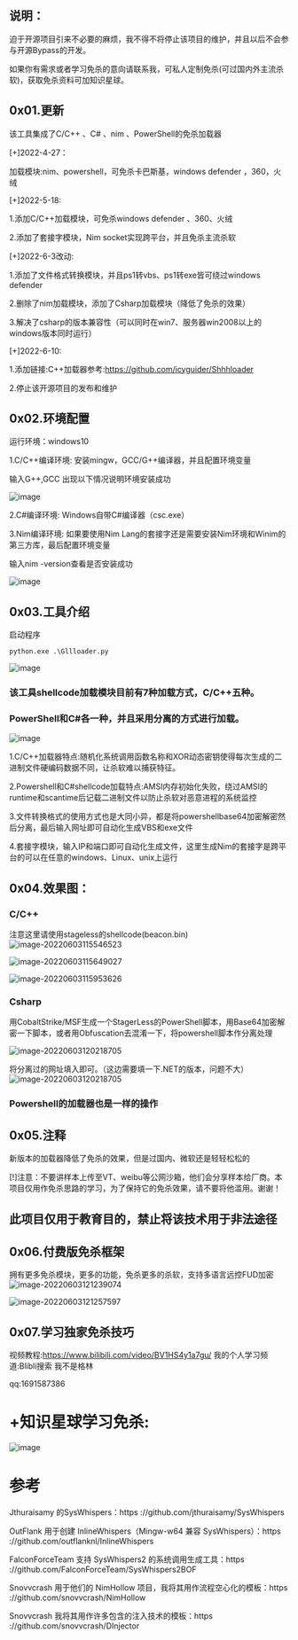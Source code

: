 ## 说明：

迫于开源项目引来不必要的麻烦，我不得不将停止该项目的维护，并且以后不会参与开源Bypass的开发。

如果你有需求或者学习免杀的意向请联系我，可私人定制免杀(可过国内外主流杀软)，获取免杀资料可加知识星球。

## 0x01.更新

该工具集成了C/C++ 、C# 、nim 、PowerShell的免杀加载器

[+]2022-4-27：

加载模块:nim、powershell，可免杀卡巴斯基，windows defender ，360，火绒

[+]2022-5-18:

1.添加C/C++加载模块，可免杀windows defender 、360、火绒

2.添加了套接字模块，Nim socket实现跨平台，并且免杀主流杀软

[+]2022-6-3改动:

1.添加了文件格式转换模块，并且ps1转vbs、ps1转exe皆可绕过windows defender

2.删除了nim加载模块，添加了Csharp加载模块（降低了免杀的效果）

3.解决了csharp的版本兼容性（可以同时在win7、服务器win2008以上的windows版本同时运行）

[+]2022-6-10:

1.添加链接:C++加载器参考:https://github.com/icyguider/Shhhloader

2.停止该开源项目的发布和维护


## 0x02.环境配置

运行环境：windows10

1.C/C++编译环境: 安装mingw，GCC/G++编译器，并且配置环境变量

输入G++,GCC 出现以下情况说明环境安装成功

![image](https://user-images.githubusercontent.com/89376703/172179649-32d3ba7d-c48b-4098-b58f-6154d2c312bf.png)

2.C#编译环境: Windows自带C#编译器（csc.exe）

3.Nim编译环境: 如果要使用Nim Lang的套接字还是需要安装Nim环境和Winim的第三方库，最后配置环境变量

输入nim -version查看是否安装成功

![image](https://user-images.githubusercontent.com/89376703/172186202-d8d2127c-d834-4bc3-8644-e8a87df14064.png)


## 0x03.工具介绍

启动程序

```
python.exe .\Gllloader.py
```

![image](https://user-images.githubusercontent.com/89376703/172190784-8a87774b-ce88-484d-93d5-936e922b16dc.png)


### 该工具shellcode加载模块目前有7种加载方式，C/C++五种。

### PowerShell和C#各一种，并且采用分离的方式进行加载。

![image](https://user-images.githubusercontent.com/89376703/172180872-f2c7204b-e5ed-47c7-a0f3-9ff5e3ed6e8d.png)

1.C/C++加载器特点:随机化系统调用函数名称和XOR动态密钥使得每次生成的二进制文件硬编码数据不同，让杀软难以捕获特征。

2.Powershell和C#shellcode加载特点:AMSI内存初始化失败，绕过AMSI的runtime和scantime后记载二进制文件以防止杀软对恶意进程的系统监控

3.文件转换格式的使用方式也是大同小异，都是将powershellbase64加密解密然后分离，最后输入网址即可自动化生成VBS和exe文件

4.套接字模块，输入IP和端口即可自动化生成文件，这里生成Nim的套接字是跨平台的可以在任意的windows、Linux、unix上运行

## 0x04.效果图：

### C/C++
注意这里请使用stageless的shellcode(beacon.bin)
![image-20220603115546523](https://user-images.githubusercontent.com/89376703/171785352-ef3ef6eb-3d7f-4e4a-89e5-85c34b757730.png)

![image-20220603115649027](https://user-images.githubusercontent.com/89376703/171785644-f5698bbe-7338-4286-adff-15d81f145a09.png)


![image-20220603115953626](https://user-images.githubusercontent.com/89376703/171785670-32590cff-2366-4ed2-97d6-00c75848ca36.png)


### Csharp

用CobaltStrike/MSF生成一个StagerLess的PowerShell脚本，用Base64加密解密一下脚本，或者用Obfuscation去混淆一下，将powershell脚本作分离处理

![image-20220603120218705](https://user-images.githubusercontent.com/89376703/171785685-08b2e011-18c0-449b-b7c1-d2823e002aa5.png)

将分离过的网址填入即可。（这边需要填一下.NET的版本，问题不大）
![image-20220603120218705](https://user-images.githubusercontent.com/89376703/171785748-ee462a2b-c733-4708-82bd-1dab18905e51.png)



### Powershell的加载器也是一样的操作



## 0x05.注释

新版本的加载器降低了免杀的效果，但是过国内、微软还是轻轻松松的

[!]注意：不要讲样本上传至VT、weibu等公网沙箱，他们会分享样本给厂商。本项目仅用作免杀思路的学习，为了保持它的免杀效果，请不要将他滥用。谢谢！


## 此项目仅用于教育目的，禁止将该技术用于非法途径


## 0x06.付费版免杀框架

拥有更多免杀模块，更多的功能，免杀更多的杀软，支持多语言远控FUD加密
![image-20220603121239074](https://user-images.githubusercontent.com/89376703/171785705-b2f17c5e-aec8-4d16-99a2-b6a46c51cd49.png)

![image-20220603121257597](https://user-images.githubusercontent.com/89376703/171785718-a10306e0-2793-4b75-950e-faef1743a4bb.png)



## 0x07.学习独家免杀技巧
视频教程:https://www.bilibili.com/video/BV1HS4y1a7gu/
我的个人学习频道:Blibli搜索 我不是格林

qq:1691587386

# +知识星球学习免杀:

![image](https://user-images.githubusercontent.com/89376703/165324647-52f42926-cd0f-4da6-91cb-73bceffd5224.png)

# 参考
Jthuraisamy 的SysWhispers：https ://github.com/jthuraisamy/SysWhispers

OutFlank 用于创建 InlineWhispers（Mingw-w64 兼容 SysWhispers）：https ://github.com/outflanknl/InlineWhispers

FalconForceTeam 支持 SysWhispers2 的系统调用生成工具：https ://github.com/FalconForceTeam/SysWhispers2BOF

Snovvcrash 用于他们的 NimHollow 项目，我将其用作流程空心化的模板：https ://github.com/snovvcrash/NimHollow

Snovvcrash 我将其用作许多包含的注入技术的模板：https ://github.com/snovvcrash/DInjector



